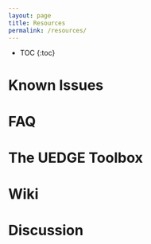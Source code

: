 ```yaml
---
layout: page
title: Resources
permalink: /resources/
---
```

* TOC
{:toc}

# Known Issues

# FAQ

# The UEDGE Toolbox

# Wiki

# Discussion
